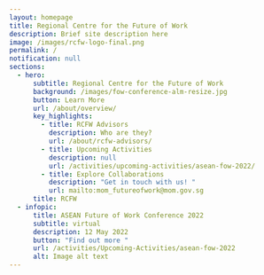 ```yaml
---
layout: homepage
title: Regional Centre for the Future of Work
description: Brief site description here
image: /images/rcfw-logo-final.png
permalink: /
notification: null
sections:
  - hero:
      subtitle: Regional Centre for the Future of Work
      background: /images/fow-conference-alm-resize.jpg
      button: Learn More
      url: /about/overview/
      key_highlights:
        - title: RCFW Advisors
          description: Who are they?
          url: /about/rcfw-advisors/
        - title: Upcoming Activities
          description: null
          url: /activities/upcoming-activities/asean-fow-2022/
        - title: Explore Collaborations
          description: "Get in touch with us! "
          url: mailto:mom_futureofwork@mom.gov.sg
      title: RCFW
  - infopic:
      title: ASEAN Future of Work Conference 2022
      subtitle: virtual
      description: 12 May 2022
      button: "Find out more "
      url: /activities/Upcoming-Activities/asean-fow-2022
      alt: Image alt text
---
```

